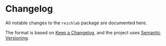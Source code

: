 # Changelog

All notable changes to the `reichlab` package are documented here.

The format is based on [Keep a Changelog](https://keepachangelog.com), and the
project uses [Semantic Versioning](https://semver.org/).
